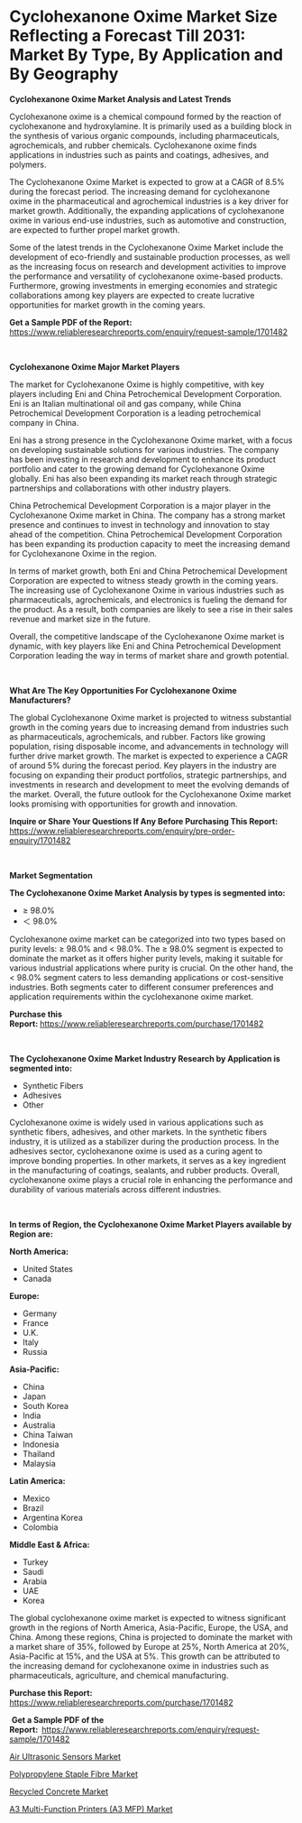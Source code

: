 <p><h1>Cyclohexanone Oxime Market Size Reflecting a Forecast Till 2031: Market By Type, By Application and By Geography</h1></p><p><strong>Cyclohexanone Oxime Market Analysis and Latest Trends</strong></p>
<p><p>Cyclohexanone oxime is a chemical compound formed by the reaction of cyclohexanone and hydroxylamine. It is primarily used as a building block in the synthesis of various organic compounds, including pharmaceuticals, agrochemicals, and rubber chemicals. Cyclohexanone oxime finds applications in industries such as paints and coatings, adhesives, and polymers.</p><p>The Cyclohexanone Oxime Market is expected to grow at a CAGR of 8.5% during the forecast period. The increasing demand for cyclohexanone oxime in the pharmaceutical and agrochemical industries is a key driver for market growth. Additionally, the expanding applications of cyclohexanone oxime in various end-use industries, such as automotive and construction, are expected to further propel market growth.</p><p>Some of the latest trends in the Cyclohexanone Oxime Market include the development of eco-friendly and sustainable production processes, as well as the increasing focus on research and development activities to improve the performance and versatility of cyclohexanone oxime-based products. Furthermore, growing investments in emerging economies and strategic collaborations among key players are expected to create lucrative opportunities for market growth in the coming years.</p></p>
<p><strong>Get a Sample PDF of the Report:&nbsp;</strong> <a href="https://www.reliableresearchreports.com/enquiry/request-sample/1701482">https://www.reliableresearchreports.com/enquiry/request-sample/1701482</a></p>
<p>&nbsp;</p>
<p><strong>Cyclohexanone Oxime Major Market Players</strong></p>
<p><p>The market for Cyclohexanone Oxime is highly competitive, with key players including Eni and China Petrochemical Development Corporation. Eni is an Italian multinational oil and gas company, while China Petrochemical Development Corporation is a leading petrochemical company in China.</p><p>Eni has a strong presence in the Cyclohexanone Oxime market, with a focus on developing sustainable solutions for various industries. The company has been investing in research and development to enhance its product portfolio and cater to the growing demand for Cyclohexanone Oxime globally. Eni has also been expanding its market reach through strategic partnerships and collaborations with other industry players.</p><p>China Petrochemical Development Corporation is a major player in the Cyclohexanone Oxime market in China. The company has a strong market presence and continues to invest in technology and innovation to stay ahead of the competition. China Petrochemical Development Corporation has been expanding its production capacity to meet the increasing demand for Cyclohexanone Oxime in the region.</p><p>In terms of market growth, both Eni and China Petrochemical Development Corporation are expected to witness steady growth in the coming years. The increasing use of Cyclohexanone Oxime in various industries such as pharmaceuticals, agrochemicals, and electronics is fueling the demand for the product. As a result, both companies are likely to see a rise in their sales revenue and market size in the future.</p><p>Overall, the competitive landscape of the Cyclohexanone Oxime market is dynamic, with key players like Eni and China Petrochemical Development Corporation leading the way in terms of market share and growth potential.</p></p>
<p>&nbsp;</p>
<p><strong>What Are The Key Opportunities For Cyclohexanone Oxime Manufacturers?</strong></p>
<p><p>The global Cyclohexanone Oxime market is projected to witness substantial growth in the coming years due to increasing demand from industries such as pharmaceuticals, agrochemicals, and rubber. Factors like growing population, rising disposable income, and advancements in technology will further drive market growth. The market is expected to experience a CAGR of around 5% during the forecast period. Key players in the industry are focusing on expanding their product portfolios, strategic partnerships, and investments in research and development to meet the evolving demands of the market. Overall, the future outlook for the Cyclohexanone Oxime market looks promising with opportunities for growth and innovation.</p></p>
<p><strong>Inquire or Share Your Questions If Any Before Purchasing This Report:</strong> <a href="https://www.reliableresearchreports.com/enquiry/pre-order-enquiry/1701482">https://www.reliableresearchreports.com/enquiry/pre-order-enquiry/1701482</a></p>
<p>&nbsp;</p>
<p><strong>Market Segmentation</strong></p>
<p><strong>The Cyclohexanone Oxime Market Analysis by types is segmented into:</strong></p>
<p><ul><li>≥ 98.0%</li><li>＜ 98.0%</li></ul></p>
<p><p>Cyclohexanone oxime market can be categorized into two types based on purity levels: ≥ 98.0% and < 98.0%. The ≥ 98.0% segment is expected to dominate the market as it offers higher purity levels, making it suitable for various industrial applications where purity is crucial. On the other hand, the < 98.0% segment caters to less demanding applications or cost-sensitive industries. Both segments cater to different consumer preferences and application requirements within the cyclohexanone oxime market.</p></p>
<p><strong>Purchase this Report:&nbsp;</strong><a href="https://www.reliableresearchreports.com/purchase/1701482">https://www.reliableresearchreports.com/purchase/1701482</a></p>
<p>&nbsp;</p>
<p><strong>The Cyclohexanone Oxime Market Industry Research by Application is segmented into:</strong></p>
<p><ul><li>Synthetic Fibers</li><li>Adhesives</li><li>Other</li></ul></p>
<p><p>Cyclohexanone oxime is widely used in various applications such as synthetic fibers, adhesives, and other markets. In the synthetic fibers industry, it is utilized as a stabilizer during the production process. In the adhesives sector, cyclohexanone oxime is used as a curing agent to improve bonding properties. In other markets, it serves as a key ingredient in the manufacturing of coatings, sealants, and rubber products. Overall, cyclohexanone oxime plays a crucial role in enhancing the performance and durability of various materials across different industries.</p></p>
<p>&nbsp;</p>
<p><strong>In terms of Region, the Cyclohexanone Oxime Market Players available by Region are:</strong></p>
<p>
    <p> <strong> North America: </strong>
        <ul>
            <li>United States</li>
            <li>Canada</li>
        </ul>
        </p> 
    <p> <strong> Europe: </strong>
        <ul>
            <li>Germany</li>
            <li>France</li>
            <li>U.K.</li>
            <li>Italy</li>
            <li>Russia</li>
        </ul>
        </p> 
    <p> <strong> Asia-Pacific: </strong>
        <ul>
            <li>China</li>
            <li>Japan</li>
            <li>South Korea</li>
            <li>India</li>
            <li>Australia</li>
            <li>China Taiwan</li>
            <li>Indonesia</li>
            <li>Thailand</li>
            <li>Malaysia</li>
        </ul>
        </p> 
    <p> <strong> Latin America: </strong>
        <ul>
            <li>Mexico</li>
            <li>Brazil</li>
            <li>Argentina Korea</li>
            <li>Colombia</li>
        </ul>
        </p> 
    <p> <strong> Middle East & Africa: </strong>
        <ul>
            <li>Turkey</li>
            <li>Saudi</li>
            <li>Arabia</li>
            <li>UAE</li>
            <li>Korea</li>
        </ul>
    </p>
    </p>
<p><p>The global cyclohexanone oxime market is expected to witness significant growth in the regions of North America, Asia-Pacific, Europe, the USA, and China. Among these regions, China is projected to dominate the market with a market share of 35%, followed by Europe at 25%, North America at 20%, Asia-Pacific at 15%, and the USA at 5%. This growth can be attributed to the increasing demand for cyclohexanone oxime in industries such as pharmaceuticals, agriculture, and chemical manufacturing.</p></p>
<p><strong>Purchase this Report: </strong><a href="https://www.reliableresearchreports.com/purchase/1701482">https://www.reliableresearchreports.com/purchase/1701482</a></p>
<p>&nbsp;<strong>Get a Sample PDF of the Report:&nbsp;&nbsp;</strong><a href="https://www.reliableresearchreports.com/enquiry/request-sample/1701482">https://www.reliableresearchreports.com/enquiry/request-sample/1701482</a></p>
<p><strong></strong></p>
<p><p><a href="https://issuu.com/reportprime-2/docs/air-ultrasonic-sensors-market-size-2030.pptx">Air Ultrasonic Sensors Market</a></p><p><a href="https://github.com/Glendatilghmankmgz0rbhwpy/Market-Research-Report-List-1/blob/main/polypropylene-staple-fibre-market.md">Polypropylene Staple Fibre Market</a></p><p><a href="https://github.com/BryceTownsendr/Market-Research-Report-List-3/blob/main/recycled-concrete-market.md">Recycled Concrete Market</a></p><p><a href="https://issuu.com/reportprime-2/docs/a3-multi-function-printers-a3-mfp-market-size-2030">A3 Multi-Function Printers (A3 MFP) Market</a></p></p>
